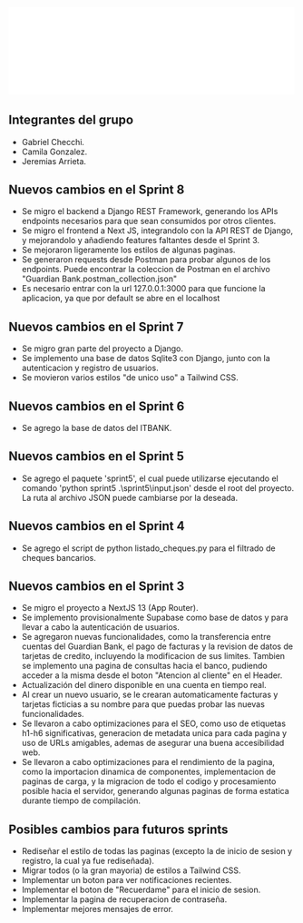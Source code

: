 ![Guardian Bank](/public/assets/white_logo_title.webp)

## Integrantes del grupo

- Gabriel Checchi.
- Camila Gonzalez.
- Jeremias Arrieta.

## Nuevos cambios en el Sprint 8

- Se migro el backend a Django REST Framework, generando los APIs endpoints necesarios para que sean consumidos por otros clientes.
- Se migro el frontend a Next JS, integrandolo con la API REST de Django, y mejorandolo y añadiendo features faltantes desde el Sprint 3.
- Se mejoraron ligeramente los estilos de algunas paginas.
- Se generaron requests desde Postman para probar algunos de los endpoints. Puede encontrar la coleccion de Postman en el archivo "Guardian Bank.postman_collection.json"
- Es necesario entrar con la url 127.0.0.1:3000 para que funcione la aplicacion, ya que por default se abre en el localhost

## Nuevos cambios en el Sprint 7

- Se migro gran parte del proyecto a Django.
- Se implemento una base de datos Sqlite3 con Django, junto con la autenticacion y registro de usuarios.
- Se movieron varios estilos "de unico uso" a Tailwind CSS.

## Nuevos cambios en el Sprint 6

- Se agrego la base de datos del ITBANK.

## Nuevos cambios en el Sprint 5

- Se agrego el paquete 'sprint5', el cual puede utilizarse ejecutando el comando 'python sprint5 .\sprint5\input.json' desde el root del proyecto. La ruta al archivo JSON puede cambiarse por la deseada.

## Nuevos cambios en el Sprint 4

- Se agrego el script de python listado_cheques.py para el filtrado de cheques bancarios.

## Nuevos cambios en el Sprint 3

- Se migro el proyecto a NextJS 13 (App Router).
- Se implemento provisionalmente Supabase como base de datos y para llevar a cabo la autenticación de usuarios.
- Se agregaron nuevas funcionalidades, como la transferencia entre cuentas del Guardian Bank, el pago de facturas y la revision de datos de tarjetas de credito, incluyendo la modificacion de sus limites. Tambien se implemento una pagina de consultas hacia el banco, pudiendo acceder a la misma desde el boton "Atencion al cliente" en el Header.
- Actualización del dinero disponible en una cuenta en tiempo real.
- Al crear un nuevo usuario, se le crearan automaticamente facturas y tarjetas ficticias a su nombre para que puedas probar las nuevas funcionalidades.
- Se llevaron a cabo optimizaciones para el SEO, como uso de etiquetas h1-h6 significativas, generacion de metadata unica para cada pagina y uso de URLs amigables, ademas de asegurar una buena accesibilidad web.
- Se llevaron a cabo optimizaciones para el rendimiento de la pagina, como la importacion dinamica de componentes, implementacion de paginas de carga, y la migracion de todo el codigo y procesamiento posible hacia el servidor, generando algunas paginas de forma estatica durante tiempo de compilación.

## Posibles cambios para futuros sprints

- Rediseñar el estilo de todas las paginas (excepto la de inicio de sesion y registro, la cual ya fue rediseñada).
- Migrar todos (o la gran mayoria) de estilos a Tailwind CSS.
- Implementar un boton para ver notificaciones recientes.
- Implementar el boton de "Recuerdame" para el inicio de sesion.
- Implementar la pagina de recuperacion de contraseña.
- Implementar mejores mensajes de error.
